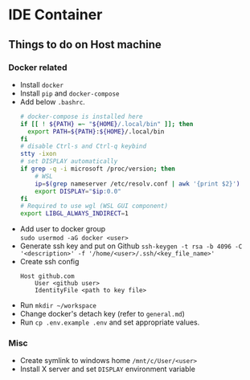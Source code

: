 # IDE Container

## Things to do on Host machine
### Docker related
- Install `docker`
- Install `pip` and `docker-compose`
- Add below `.bashrc`.  
  ```sh
  # docker-compose is installed here
  if [[ ! ${PATH} =~ "${HOME}/.local/bin" ]]; then
    export PATH=${PATH}:${HOME}/.local/bin
  fi
  # disable Ctrl-s and Ctrl-q keybind
  stty -ixon
  # set DISPLAY automatically
  if grep -q -i microsoft /proc/version; then
      # WSL
      ip=$(grep nameserver /etc/resolv.conf | awk '{print $2}')
      export DISPLAY="$ip:0.0"
  fi
  # Required to use wgl (WSL GUI component)
  export LIBGL_ALWAYS_INDIRECT=1
  ```
- Add user to docker group  
  `sudo usermod -aG docker <user>`
- Generate ssh key and put on Github
  `ssh-keygen -t rsa -b 4096 -C '<description>' -f '/home/<user>/.ssh/<key_file_name>'`
- Create ssh config
  ```sshconfig
  Host github.com
      User <github user>
      IdentityFile <path to key file>
  ```
- Run `mkdir ~/workspace`
- Change docker's detach key (refer to `general.md`)
- Run `cp .env.example .env` and set appropriate values.

### Misc
- Create symlink to windows home `/mnt/c/User/<user>`
- Install X server and set `DISPLAY` environment variable
